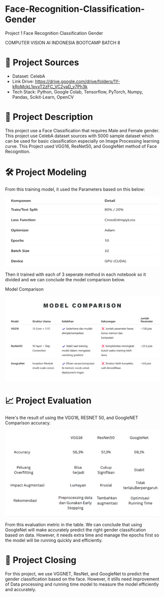 # Face-Recognition-Classification-Gender
Project 1 Face Recognition Classification Gender

COMPUTER VISION AI INDONESIA BOOTCAMP BATCH 8

# 📂 Project Sources
     
- Dataset: CelebA
- Link Drive: https://drive.google.com/drive/folders/1Y-kRoMckL1pvxT2zFC_VC2yaD_v7Ph3k
- Tech Stack: Python, Google Colab, Tensorflow, PyTorch, Numpy, Pandas, Scikit-Learn, OpenCV

# 🧪 Project Description 
     
This project use a Face Classification that requires Male and Female gender. This project use CelebA dataset sources with 5000 sample dataset which can be used for basic classification especially on Image Processing learning curve. This Project used VGG16, ResNet50, and GoogleNet method of Face Recognition.  

# 🛠 Project Modeling 

From this training model, it used the Parameters based on this below:

![Hyperparameters](https://github.com/StevenKiryusuke/Face-Recognition-Classification-Gender/blob/6bd10ffbec5a91fc1e6daf05dc0a9285e9cdfea6/Dataset/HyperParameters.png)

Then it trained with each of 3 seperate method in each notebook so it divided and we can conclude the model comparison below. 

Model Comparison 

![Model Comparison](https://github.com/StevenKiryusuke/Face-Recognition-Classification-Gender/blob/03d2ccc1f504e6f29db992dfe13dd168e794567b/Dataset/Model%20Comparison.png)


# 📈 Project Evaluation 

Here's the result of using the VGG16, RESNET 50, and GoogleNET Comparison accuracy. 

![Model Evaluation](https://github.com/StevenKiryusuke/Face-Recognition-Classification-Gender/blob/587a79cf6967744c5124673822bbd9e0e4dfb994/Dataset/Model%20Evaluation.png)

From this evaluation metric in the table. We can conclude that using GoogleNet will make accurately predict the right gender classification based on data. However, it needs extra time and manage the epochs first so the model will be running quickly and efficiently. 

# 📝 Project Closing

For this project, we use VGGNET, ResNet, and GoogleNet to predict the gender classification based on the face. However, it stills need improvement of Data processing and running time model to measure the model efficiently and accurately. 

